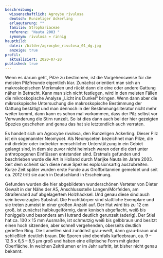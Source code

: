 ```yaml
---
beschreibung:
  wissenschaftlich: Agroybe rivulosa
  deutsch: Runzeliger Ackerling
  erlaeuterung: ""
  familie: Strophariaceae
  referenz: "Nauta 2003 "
  synonym: rivulosa = rinnig
hauptbild:
  datei: /bilder/agrocybe_rivulosa_01_dg.jpg
  anzeige: true
profil:
  aktualisiert: 2020-07-20
published: true
---
```


Wenn es darum geht, Pilze zu bestimmen, ist die Vorgehensweise für die meisten Pilzfreunde eigentlich klar. Zunächst orientiert man sich an makroskopischen Merkmalen und rückt dann die eine oder andere Gattung näher in Betracht. Kann man sich nicht festlegen, wird in den meisten Fällen die mikroskopische Analyse „Licht ins Dunkel“ bringen. Wenn dann aber die mikroskopische Untersuchung die makroskopische Bestimmung der Gattung bestätigt und man dennoch in der Bestimmungsliteratur nicht mehr weiter kommt, dann kann es schon mal vorkommen, dass der Pilz selbst vor Verwunderung die Stirn runzelt. So ist dies dann auch bei der hier gezeigten Spezies geschehen und genau das hat sie letztendlich auch verraten.

Es handelt sich um Agrocybe rivulosa, den Runzeligen Ackerling. Dieser Pilz ist ein sogenannter Neomycet. Als Neomyceten bezeichnet man Pilze, die mit direkter oder indirekter menschlicher Unterstützung in ein Gebiet gelangt sind, in dem sie zuvor nicht heimisch waren oder die dort unter anthropogenen Einflüssen entstanden sind. Erstmals gefunden und beschrieben wurde die Art in Holland durch Marijke Nauta im Jahre 2003. Seit dem scheint sich diese neue Spezies explosionsartig auszubreiten. Kurze Zeit später wurden erste Funde aus Großbritannien gemeldet und seit ca. 2012 tritt sie auch in Deutschland in Erscheinung.

Gefunden wurden die hier abgebildeten wunderschönen Verteter von Dieter Gewalt in der Nähe der A5, Anschlussstelle Langen/Mörfelden, am Straßenrand auf abgelagertem Holzhäcksel. Und genau diese sind auch sein bevorzugtes Substrat. Die Fruchtkörper sind stattliche Exemplare und sie treten zumeist in einer großen Anzahl auf. Der Hut wird bis zu 12 cm groß, ist zunächst halbkugelförmig, dann konisch abgeflacht, weiß bis honiggelb und besonders am Hutrand deutlich gerunzelt (aderig). Der Stiel hat ca. 100 x 15 mm Ausmaße, ist schmutzig weiß bis gelbbraun und besitzt einen hoch sitzenden, aber schnell vergehenden, oberseits deutlich gerieften Ring. Die Lamellen sind zunächst grau-weiß, dann grau-braun und schließlich deutlich braun. Die Sporen sind ebenfalls kaffeebraun, ca. 9 – 12,5 x 6,5 – 8,5 µm groß und haben eine elliptische Form mit glatter Oberfläche. In welchen Zeiträumen er im Jahr auftritt, ist bisher nicht genau bekannt. 

